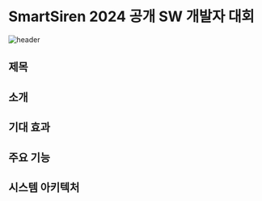 # SmartSiren 2024 공개 SW 개발자 대회
![header](https://capsule-render.vercel.app/api?type=transparent&color=auto&height=300&section=header&text=SmartSiren-nl-2024%20공개%20SW%20개발자%20대회&fontSize=90)

## 제목

## 소개

## 기대 효과

## 주요 기능

## 시스템 아키텍처


